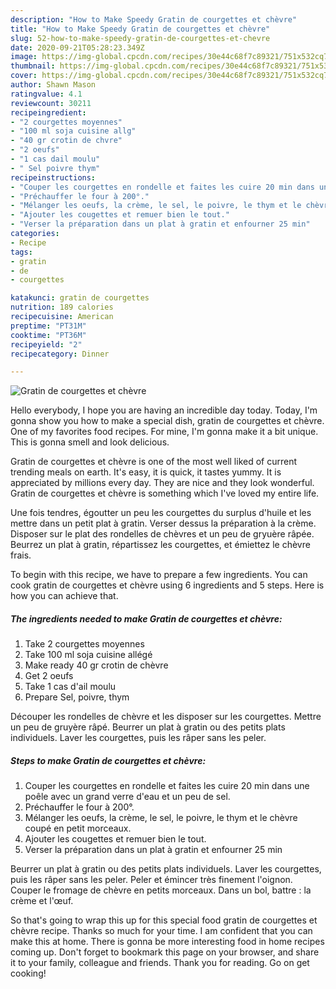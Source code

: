 ```yaml
---
description: "How to Make Speedy Gratin de courgettes et chèvre"
title: "How to Make Speedy Gratin de courgettes et chèvre"
slug: 52-how-to-make-speedy-gratin-de-courgettes-et-chevre
date: 2020-09-21T05:28:23.349Z
image: https://img-global.cpcdn.com/recipes/30e44c68f7c89321/751x532cq70/gratin-de-courgettes-et-chevre-photo-principale-de-la-recette.jpg
thumbnail: https://img-global.cpcdn.com/recipes/30e44c68f7c89321/751x532cq70/gratin-de-courgettes-et-chevre-photo-principale-de-la-recette.jpg
cover: https://img-global.cpcdn.com/recipes/30e44c68f7c89321/751x532cq70/gratin-de-courgettes-et-chevre-photo-principale-de-la-recette.jpg
author: Shawn Mason
ratingvalue: 4.1
reviewcount: 30211
recipeingredient:
- "2 courgettes moyennes"
- "100 ml soja cuisine allg"
- "40 gr crotin de chvre"
- "2 oeufs"
- "1 cas dail moulu"
- " Sel poivre thym"
recipeinstructions:
- "Couper les courgettes en rondelle et faites les cuire 20 min dans une poêle avec un grand verre d&#39;eau et un peu de sel."
- "Préchauffer le four à 200°."
- "Mélanger les oeufs, la crème, le sel, le poivre, le thym et le chèvre coupé en petit morceaux."
- "Ajouter les cougettes et remuer bien le tout."
- "Verser la préparation dans un plat à gratin et enfourner 25 min"
categories:
- Recipe
tags:
- gratin
- de
- courgettes

katakunci: gratin de courgettes 
nutrition: 189 calories
recipecuisine: American
preptime: "PT31M"
cooktime: "PT36M"
recipeyield: "2"
recipecategory: Dinner

---
```



![Gratin de courgettes et chèvre](https://img-global.cpcdn.com/recipes/30e44c68f7c89321/751x532cq70/gratin-de-courgettes-et-chevre-photo-principale-de-la-recette.jpg)

Hello everybody, I hope you are having an incredible day today. Today, I'm gonna show you how to make a special dish, gratin de courgettes et chèvre. One of my favorites food recipes. For mine, I'm gonna make it a bit unique. This is gonna smell and look delicious.

Gratin de courgettes et chèvre is one of the most well liked of current trending meals on earth. It's easy, it is quick, it tastes yummy. It is appreciated by millions every day. They are nice and they look wonderful. Gratin de courgettes et chèvre is something which I've loved my entire life.

Une fois tendres, égoutter un peu les courgettes du surplus d&#39;huile et les mettre dans un petit plat à gratin. Verser dessus la préparation à la crème. Disposer sur le plat des rondelles de chèvres et un peu de gryuère râpée. Beurrez un plat à gratin, répartissez les courgettes, et émiettez le chèvre frais.


To begin with this recipe, we have to prepare a few ingredients. You can cook gratin de courgettes et chèvre using 6 ingredients and 5 steps. Here is how you can achieve that.

<!--inarticleads1-->

##### The ingredients needed to make Gratin de courgettes et chèvre:

1. Take 2 courgettes moyennes
1. Take 100 ml soja cuisine allégé
1. Make ready 40 gr crotin de chèvre
1. Get 2 oeufs
1. Take 1 cas d&#39;ail moulu
1. Prepare  Sel, poivre, thym


Découper les rondelles de chèvre et les disposer sur les courgettes. Mettre un peu de gruyère râpé. Beurrer un plat à gratin ou des petits plats individuels. Laver les courgettes, puis les râper sans les peler. 

<!--inarticleads2-->

##### Steps to make Gratin de courgettes et chèvre:

1. Couper les courgettes en rondelle et faites les cuire 20 min dans une poêle avec un grand verre d&#39;eau et un peu de sel.
1. Préchauffer le four à 200°.
1. Mélanger les oeufs, la crème, le sel, le poivre, le thym et le chèvre coupé en petit morceaux.
1. Ajouter les cougettes et remuer bien le tout.
1. Verser la préparation dans un plat à gratin et enfourner 25 min


Beurrer un plat à gratin ou des petits plats individuels. Laver les courgettes, puis les râper sans les peler. Peler et émincer très finement l&#39;oignon. Couper le fromage de chèvre en petits morceaux. Dans un bol, battre : la crème et l&#39;œuf. 

So that's going to wrap this up for this special food gratin de courgettes et chèvre recipe. Thanks so much for your time. I am confident that you can make this at home. There is gonna be more interesting food in home recipes coming up. Don't forget to bookmark this page on your browser, and share it to your family, colleague and friends. Thank you for reading. Go on get cooking!
